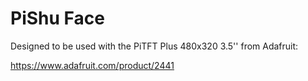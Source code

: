 # PiShu Face

Designed to be used with the PiTFT Plus 480x320 3.5'' from Adafruit: 

https://www.adafruit.com/product/2441
